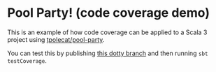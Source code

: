 # Pool Party! (code coverage demo)

This is an example of how code coverage can be applied to a Scala 3 project
using [tpolecat/pool-party](https://github.com/tpolecat/pool-party).


You can test this by publishing [this dotty
branch](https://github.com/ckipp01/dotty/tree/coverage) and then running `sbt
testCoverage`.
